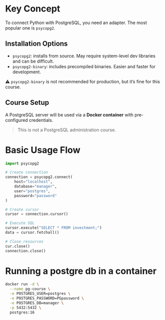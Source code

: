 # Key Concept
To connect Python with PostgreSQL, you need an adapter. The most popular one is `psycopg2`.

## Installation Options
- `psycopg2`: installs from source. May require system-level dev libraries and can be difficult.
- `psycopg2-binary`: includes precompiled binaries. Easier and faster for development.

⚠️ `psycopg2-binary` is not recommended for production, but it’s fine for this course.

## Course Setup
A PostgreSQL server will be used via a **Docker container** with pre-configured credentials.

> This is not a PostgreSQL administration course.

# Basic Usage Flow

```python
import psycopg2

# Create connection
connection = psycopg2.connect(
    host="localhost",
    database="manager",
    user="postgres",
    password="password"
)

# Create cursor
cursor = connection.cursor()

# Execute SQL
cursor.execute("SELECT * FROM investment;")
data = cursor.fetchall()

# Close resources
cur.close()
connection.close()
```

# Running a postgre db in a container

```bash
docker run -d \
  --name pg-course \
  -e POSTGRES_USER=postgres \
  -e POSTGRES_PASSWORD=PGpassword \
  -e POSTGRES_DB=manager \
  -p 5432:5432 \
  postgres:16
```
